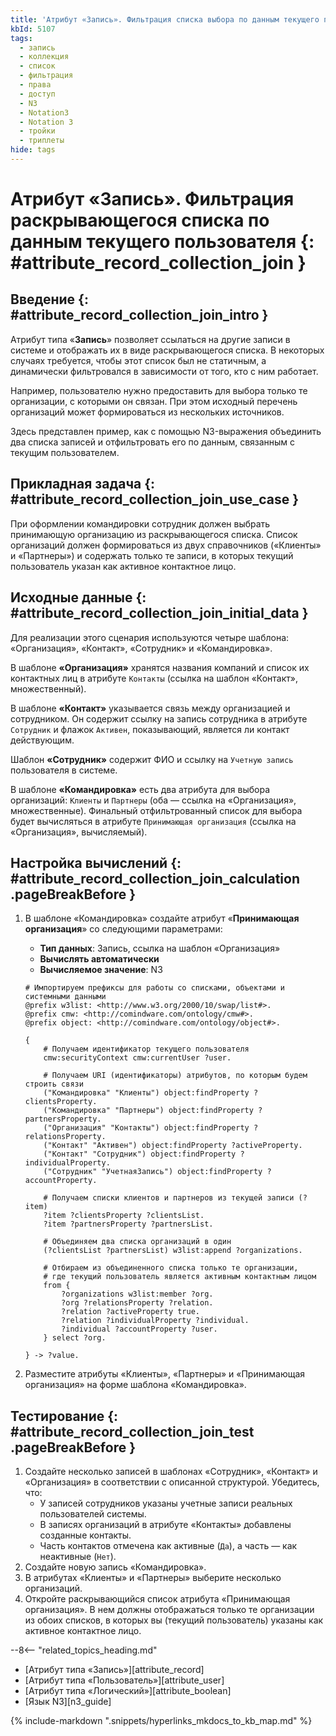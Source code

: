 ```yaml
---
title: 'Атрибут «Запись». Фильтрация списка выбора по данным текущего пользователя'
kbId: 5107
tags:
  - запись
  - коллекция
  - список
  - фильтрация
  - права
  - доступ
  - N3
  - Notation3
  - Notation 3
  - тройки
  - триплеты
hide: tags
---
```


# Атрибут «Запись». Фильтрация раскрывающегося списка по данным текущего пользователя {: #attribute_record_collection_join }

## Введение {: #attribute_record_collection_join_intro }

Атрибут типа «**Запись**» позволяет ссылаться на другие записи в системе и отображать их в виде раскрывающегося списка. В некоторых случаях требуется, чтобы этот список был не статичным, а динамически фильтровался в зависимости от того, кто с ним работает.

Например, пользователю нужно предоставить для выбора только те организации, с которыми он связан. При этом исходный перечень организаций может формироваться из нескольких источников.

Здесь представлен пример, как с помощью N3-выражения объединить два списка записей и отфильтровать его по данным, связанным с текущим пользователем.

## Прикладная задача {: #attribute_record_collection_join_use_case }

При оформлении командировки сотрудник должен выбрать принимающую организацию из раскрывающегося списка. Список организаций должен формироваться из двух справочников («Клиенты» и «Партнеры») и содержать только те записи, в которых текущий пользователь указан как активное контактное лицо.

## Исходные данные {: #attribute_record_collection_join_initial_data }

Для реализации этого сценария используются четыре шаблона: «Организация», «Контакт», «Сотрудник» и «Командировка».

В шаблоне **«Организация»** хранятся названия компаний и список их контактных лиц в атрибуте `Контакты` (ссылка на шаблон «Контакт», множественный).

В шаблоне **«Контакт»** указывается связь между организацией и сотрудником. Он содержит ссылку на запись сотрудника в атрибуте `Сотрудник` и флажок `Активен`, показывающий, является ли контакт действующим.

Шаблон **«Сотрудник»** содержит ФИО и ссылку на `Учетную запись` пользователя в системе.

В шаблоне **«Командировка»** есть два атрибута для выбора организаций: `Клиенты` и `Партнеры` (оба — ссылка на «Организация», множественные). Финальный отфильтрованный список для выбора будет вычисляться в атрибуте `Принимающая организация` (ссылка на «Организация», вычисляемый).

## Настройка вычислений {: #attribute_record_collection_join_calculation .pageBreakBefore }

1. В шаблоне «Командировка» создайте атрибут «**Принимающая организация**» со следующими параметрами:
    - **Тип данных**: Запись, ссылка на шаблон «Организация»
    - **Вычислять автоматически**
    - **Вычисляемое значение**: N3

    ``` turtle
    # Импортируем префиксы для работы со списками, объектами и системными данными
    @prefix w3list: <http://www.w3.org/2000/10/swap/list#>.
    @prefix cmw: <http://comindware.com/ontology/cmw#>.
    @prefix object: <http://comindware.com/ontology/object#>.

    {
        # Получаем идентификатор текущего пользователя
        cmw:securityContext cmw:currentUser ?user.

        # Получаем URI (идентификаторы) атрибутов, по которым будем строить связи
        ("Командировка" "Клиенты") object:findProperty ?clientsProperty.
        ("Командировка" "Партнеры") object:findProperty ?partnersProperty.
        ("Организация" "Контакты") object:findProperty ?relationsProperty.
        ("Контакт" "Активен") object:findProperty ?activeProperty.
        ("Контакт" "Сотрудник") object:findProperty ?individualProperty.
        ("Сотрудник" "УчетнаяЗапись") object:findProperty ?accountProperty.

        # Получаем списки клиентов и партнеров из текущей записи (?item)
        ?item ?clientsProperty ?clientsList.
        ?item ?partnersProperty ?partnersList.

        # Объединяем два списка организаций в один
        (?clientsList ?partnersList) w3list:append ?organizations.

        # Отбираем из объединенного списка только те организации,
        # где текущий пользователь является активным контактным лицом
        from {
            ?organizations w3list:member ?org.
            ?org ?relationsProperty ?relation.
            ?relation ?activeProperty true.
            ?relation ?individualProperty ?individual.
            ?individual ?accountProperty ?user.
        } select ?org.

    } -> ?value.
    ```

2. Разместите атрибуты «Клиенты», «Партнеры» и «Принимающая организация» на форме шаблона «Командировка».

## Тестирование {: #attribute_record_collection_join_test .pageBreakBefore }

1. Создайте несколько записей в шаблонах «Сотрудник», «Контакт» и «Организация» в соответствии с описанной структурой. Убедитесь, что:
    - У записей сотрудников указаны учетные записи реальных пользователей системы.
    - В записях организаций в атрибуте «Контакты» добавлены созданные контакты.
    - Часть контактов отмечена как активные (`Да`), а часть — как неактивные (`Нет`).
2. Создайте новую запись «Командировка».
3. В атрибутах «Клиенты» и «Партнеры» выберите несколько организаций.
4. Откройте раскрывающийся список атрибута «Принимающая организация». В нем должны отображаться только те организации из обоих списков, в которых вы (текущий пользователь) указаны как активное контактное лицо.

<div class="relatedTopics" markdown="block">

--8<-- "related_topics_heading.md"

- [Атрибут типа «Запись»][attribute_record]
- [Атрибут типа «Пользователь»][attribute_user]
- [Атрибут типа «Логический»][attribute_boolean]
- [Язык N3][n3_guide]

</div>

{% include-markdown ".snippets/hyperlinks_mkdocs_to_kb_map.md" %}
